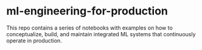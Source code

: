 # ml-engineering-for-production
This repo contains a series of notebooks with examples on how to conceptualize, build, and maintain integrated ML systems that continuously operate in production.
